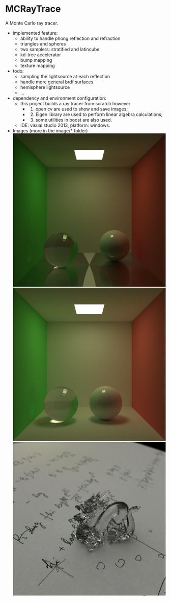 # MCRayTrace

A Monte Carlo ray tracer.
  - implemented feature:
    - ability to handle phong reflection and refraction
    - triangles and spheres
    - two samplers: stratified and latincube
    - kd-tree accelerator
    - bump mapping
    - texture mapping
  - todo:
    - sampling the lightsource at each reflection
    - handle more general brdf surfaces
    - hemisphere lightsource
    - ...
  - dependency and environment configuration:
    - this project builds a ray tracer from scratch however 
      - 1) open cv are used to show and save images; 
      - 2) Eigen library are used to perform linear algebra calculations; 
      - 3) some utilities in boost are also used.
    - IDE: visual studio 2013, platform: windows.
  - Images (more in the image/* folder)
    ![alt tag](https://github.com/Crispher/MCRayTrace/blob/master/images/Image22.png)
    ![alt tag](https://github.com/Crispher/MCRayTrace/blob/master/images/Image15.png)
    ![alt tag](https://github.com/Crispher/MCRayTrace/blob/master/images/Image7.png)

